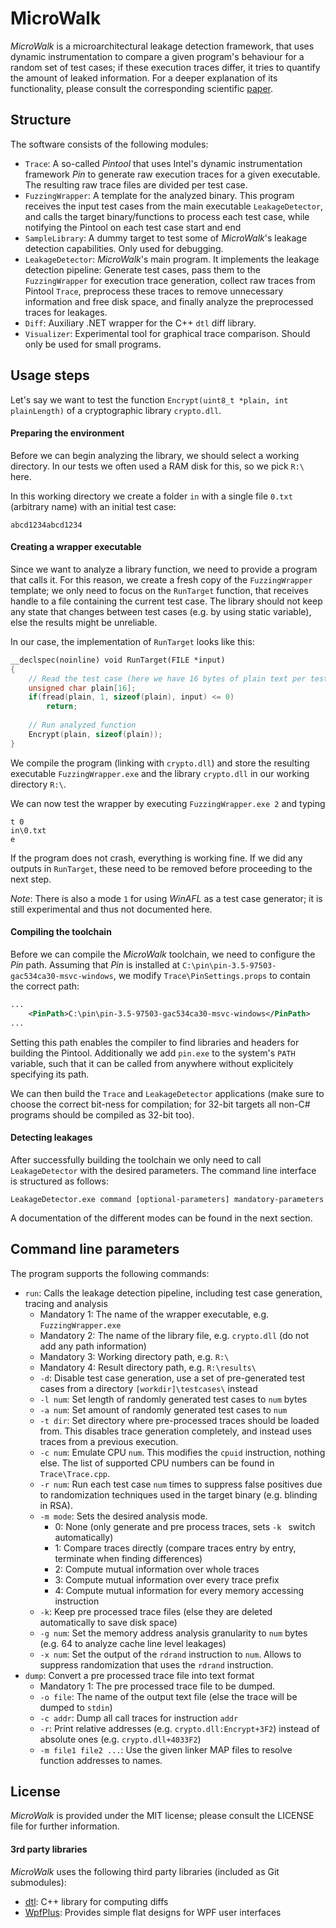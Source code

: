 # MicroWalk
*MicroWalk* is a microarchitectural leakage detection framework, that uses dynamic instrumentation to compare a given program's behaviour for a random set of test cases; if these execution traces differ, it tries to quantify the amount of leaked information. For a deeper explanation of its functionality, please consult the corresponding scientific [paper](https://arxiv.org/abs/1808.05575).

## Structure
The software consists of the following modules:

- `Trace`: A so-called *Pintool* that uses Intel's dynamic instrumentation framework *Pin* to generate raw execution traces for a given executable. The resulting raw trace files are divided per test case.
- `FuzzingWrapper`: A template for the analyzed binary. This program receives the input test cases from the main executable `LeakageDetector`, and calls the target binary/functions to process each test case, while notifying the Pintool on each test case start and end
- `SampleLibrary`: A dummy target to test some of *MicroWalk*'s leakage detection capabilities. Only used for debugging.
- `LeakageDetector`: *MicroWalk*'s main program. It implements the leakage detection pipeline: Generate test cases, pass them to the `FuzzingWrapper` for execution trace generation, collect raw traces from Pintool `Trace`, preprocess these traces to remove unnecessary information and free disk space, and finally analyze the preprocessed traces for leakages.
- `Diff`: Auxiliary .NET wrapper for the C++ `dtl` diff library.
- `Visualizer`: Experimental tool for graphical trace comparison. Should only be used for small programs.

## Usage steps
Let's say we want to test the function `Encrypt(uint8_t *plain, int plainLength)` of a cryptographic library `crypto.dll`.

#### Preparing the environment
Before we can begin analyzing the library, we should select a working directory. In our tests we often used a RAM disk for this, so we pick `R:\` here.

In this working directory we create a folder `in` with a single file `0.txt` (arbitrary name) with an initial test case:

```
abcd1234abcd1234
```

#### Creating a wrapper executable
Since we want to analyze a library function, we need to provide a program that calls it. For this reason, we create a fresh copy of the `FuzzingWrapper` template; we only need to focus on the `RunTarget` function, that receives handle to a file containing the current test case. The library should not keep any state that changes between test cases (e.g. by using static variable), else the results might be unreliable.

In our case, the implementation of `RunTarget` looks like this:

```c++
__declspec(noinline) void RunTarget(FILE *input)
{
    // Read the test case (here we have 16 bytes of plain text per test case)
    unsigned char plain[16];
    if(fread(plain, 1, sizeof(plain), input) <= 0)
        return;
    
    // Run analyzed function
    Encrypt(plain, sizeof(plain));
}
```

We compile the program (linking with `crypto.dll`) and store the resulting executable `FuzzingWrapper.exe` and the library `crypto.dll` in our working directory `R:\`.

We can now test the wrapper by executing `FuzzingWrapper.exe 2` and typing

```
t 0
in\0.txt
e
```

If the program does not crash, everything is working fine. If we did any outputs in `RunTarget`, these need to be removed before proceeding to the next step.

*Note*: There is also a mode `1` for using *WinAFL* as a test case generator; it is still experimental and thus not documented here.

#### Compiling the toolchain
Before we can compile the *MicroWalk* toolchain, we need to configure the *Pin* path. Assuming that *Pin* is installed at `C:\pin\pin-3.5-97503-gac534ca30-msvc-windows`, we modify `Trace\PinSettings.props` to contain the correct path:

```xml
...
    <PinPath>C:\pin\pin-3.5-97503-gac534ca30-msvc-windows</PinPath>
...
```

Setting this path enables the compiler to find libraries and headers for building the Pintool. Additionally we add `pin.exe` to the system's  `PATH` variable, such that it can be called from anywhere without explicitely specifying its path.

We can then build the `Trace` and `LeakageDetector` applications (make sure to choose the correct bit-ness for compilation; for 32-bit targets all non-C# programs should be compiled as 32-bit too).

#### Detecting leakages
After successfully building the toolchain we only need to call `LeakageDetector` with the desired parameters. The command line interface is structured as follows:

```
LeakageDetector.exe command [optional-parameters] mandatory-parameters
```

A documentation of the different modes can be found in the next section.

## Command line parameters
The program supports the following commands:

- `run`: Calls the leakage detection pipeline, including test case generation, tracing and analysis
  - Mandatory 1: The name of the wrapper executable, e.g. `FuzzingWrapper.exe`
  - Mandatory 2: The name of the library file, e.g. `crypto.dll` (do not add any path information)
  - Mandatory 3: Working directory path, e.g. `R:\`
  - Mandatory 4: Result directory path, e.g. `R:\results\`
  - `-d`: Disable test case generation, use a set of pre-generated test cases from a directory `[workdir]\testcases\` instead
  - `-l num`: Set length of randomly generated test cases to `num` bytes
  - `-a num`: Set amount of randomly generated test cases to `num` 
  - `-t dir`: Set directory where pre-processed traces should be loaded from. This disables trace generation completely, and instead uses traces from a previous execution.
  - `-c num`: Emulate CPU `num`. This modifies the `cpuid` instruction, nothing else. The list of supported CPU numbers can be found in `Trace\Trace.cpp`.
  - `-r num`: Run each test case `num` times to suppress false positives due to randomization techniques used in the target binary (e.g. blinding in RSA).
  - `-m mode`: Sets the desired analysis mode.
    - 0: None (only generate and pre process traces, sets `-k ` switch automatically)
    - 1: Compare traces directly (compare traces entry by entry, terminate when finding differences)
    - 2: Compute mutual information over whole traces
    - 3: Compute mutual information over every trace prefix
    - 4: Compute mutual information for every memory accessing instruction
  - `-k`: Keep pre processed trace files (else they are deleted automatically to save disk space)
  - `-g num`: Set the memory address analysis granularity to `num` bytes (e.g. 64 to analyze cache line level leakages)
  - `-x num`: Set the output of the `rdrand` instruction to `num`. Allows to suppress randomization that uses the `rdrand` instruction.
- `dump`: Convert a pre processed trace file into text format
  - Mandatory 1: The pre processed trace file to be dumped.
  - `-o file`: The name of the output text file (else the trace will be dumped to `stdin`)
  - `-c addr`: Dump all call traces for instruction `addr`
  - `-r`: Print relative addresses (e.g. `crypto.dll:Encrypt+3F2`) instead of absolute ones (e.g. `crypto.dll+4033F2`)
  - `-m file1 file2 ...`: Use the given linker MAP files to resolve function addresses to names.
  
## License
*MicroWalk* is provided under the MIT license; please consult the LICENSE file for further information.
  
#### 3rd party libraries
*MicroWalk* uses the following third party libraries (included as Git submodules):
- [dtl](https://github.com/cubicdaiya/dtl): C++ library for computing diffs
- [WpfPlus](https://github.com/MarcusWichelmann/WpfPlus): Provides simple flat designs for WPF user interfaces